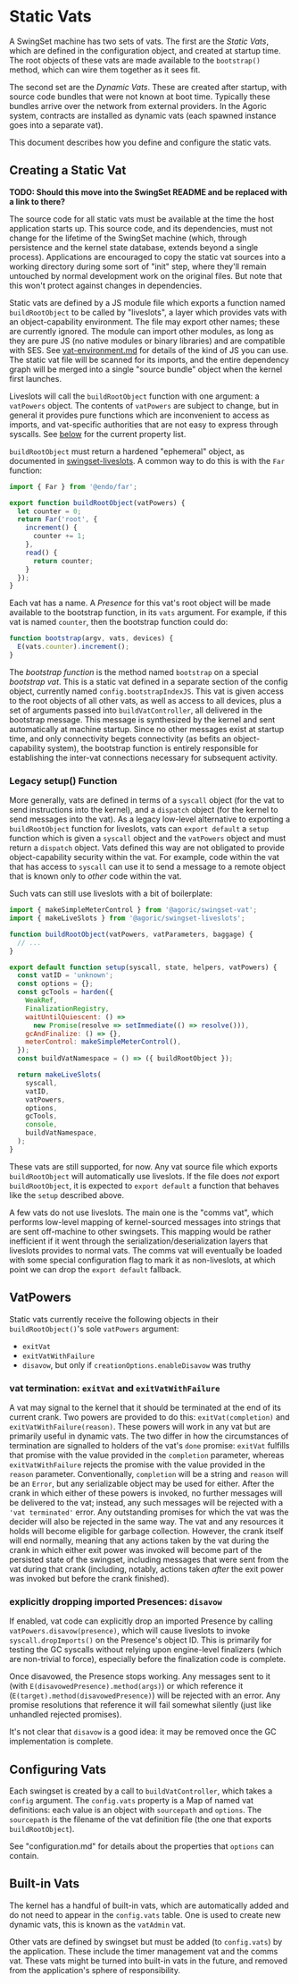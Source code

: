 # Static Vats

A SwingSet machine has two sets of vats. The first are the *Static Vats*, which are defined in the configuration object, and created at startup time. The root objects of these vats are made available to the `bootstrap()` method, which can wire them together as it sees fit.

The second set are the *Dynamic Vats*. These are created after startup, with source code bundles that were not known at boot time. Typically these bundles arrive over the network from external providers. In the Agoric system, contracts are installed as dynamic vats (each spawned instance goes into a separate vat).

This document describes how you define and configure the static vats.

## Creating a Static Vat

**TODO: Should this move into the SwingSet README and be replaced with a link to there?**

The source code for all static vats must be available at the time the host application starts up. This source code, and its dependencies, must not change for the lifetime of the SwingSet machine (which, through persistence and the kernel state database, extends beyond a single process). Applications are encouraged to copy the static vat sources into a working directory during some sort of "init" step, where they'll remain untouched by normal development work on the original files. But note that this won't protect against changes in dependencies.

Static vats are defined by a JS module file which exports a function named `buildRootObject` to be called by "liveslots", a layer which provides vats with an object-capability environment. The file may export other names; these are currently ignored. The module can import other modules, as long as they are pure JS (no native modules or binary libraries) and are compatible with SES. See [vat-environment.md](./vat-environment.md) for details of the kind of JS you can use. The static vat file will be scanned for its imports, and the entire dependency graph will be merged into a single "source bundle" object when the kernel first launches.

Liveslots will call the `buildRootObject` function with one argument: a `vatPowers` object. The contents of `vatPowers` are subject to change, but in general it provides pure functions which are inconvenient to access as imports, and vat-specific authorities that are not easy to express through syscalls. See [below](#vatpowers) for the current property list.

`buildRootObject` must return a hardened "ephemeral" object, as documented in [swingset-liveslots](https://github.com/Agoric/agoric-sdk/blob/master/packages/swingset-liveslots/docs/liveslots.md#buildrootobject). A common way to do this is with the `Far` function:

```js
import { Far } from '@endo/far';

export function buildRootObject(vatPowers) {
  let counter = 0;
  return Far('root', {
    increment() {
      counter += 1;
    },
    read() {
      return counter;
    }
  });
}
```

Each vat has a name. A *Presence* for this vat's root object will be made available to the bootstrap function, in its `vats` argument. For example, if this vat is named `counter`, then the bootstrap function could do:

```js
function bootstrap(argv, vats, devices) {
  E(vats.counter).increment();
}
```

The *bootstrap function* is the method named `bootstrap` on a special *bootstrap vat*. This is a static vat defined in a separate section of the config object, currently named `config.bootstrapIndexJS`. This vat is given access to the root objects of all other vats, as well as access to all devices, plus a set of arguments passed into `buildVatController`, all delivered in the bootstrap message. This message is synthesized by the kernel and sent automatically at machine startup. Since no other messages exist at startup time, and only connectivity begets connectivity (as befits an object-capability system), the bootstrap function is entirely responsible for establishing the inter-vat connections necessary for subsequent activity.

### Legacy setup() Function

More generally, vats are defined in terms of a `syscall` object (for the vat to send instructions into the kernel), and a `dispatch` object (for the kernel to send messages into the vat). As a legacy low-level alternative to exporting a `buildRootObject` function for liveslots, vats can `export default` a `setup` function which is given a `syscall` object and the `vatPowers` object and must return a `dispatch` object. Vats defined this way are not obligated to provide object-capability security within the vat. For example, code within the vat that has access to `syscall` can use it to send a message to a remote object that is known only to _other_ code within the vat.

Such vats can still use liveslots with a bit of boilerplate:

```js
import { makeSimpleMeterControl } from '@agoric/swingset-vat';
import { makeLiveSlots } from '@agoric/swingset-liveslots';

function buildRootObject(vatPowers, vatParameters, baggage) {
  // ...
}

export default function setup(syscall, state, helpers, vatPowers) {
  const vatID = 'unknown';
  const options = {};
  const gcTools = harden({
    WeakRef,
    FinalizationRegistry,
    waitUntilQuiescent: () =>
      new Promise(resolve => setImmediate(() => resolve())),
    gcAndFinalize: () => {},
    meterControl: makeSimpleMeterControl(),
  });
  const buildVatNamespace = () => ({ buildRootObject });

  return makeLiveSlots(
    syscall,
    vatID,
    vatPowers,
    options,
    gcTools,
    console,
    buildVatNamespace,
  );
}
```

These vats are still supported, for now. Any vat source file which exports `buildRootObject` will automatically use liveslots. If the file does *not* export `buildRootObject`, it is expected to `export default` a function that behaves like the `setup` described above.

A few vats do not use liveslots. The main one is the "comms vat", which performs low-level mapping of kernel-sourced messages into strings that are sent off-machine to other swingsets. This mapping would be rather inefficient if it went through the serialization/deserialization layers that liveslots provides to normal vats. The comms vat will eventually be loaded with some special configuration flag to mark it as non-liveslots, at which point we can drop the `export default` fallback.

## VatPowers

Static vats currently receive the following objects in their `buildRootObject()`'s sole `vatPowers` argument:

* `exitVat`
* `exitVatWithFailure`
* `disavow`, but only if `creationOptions.enableDisavow` was truthy

### vat termination: `exitVat` and `exitVatWithFailure`

A vat may signal to the kernel that it should be terminated at the end of its current crank.  Two powers are provided to do this: `exitVat(completion)` and `exitVatWithFailure(reason)`.  These powers will work in any vat but are primarily useful in dynamic vats.  The two differ in how the circumstances of termination are signalled to holders of the vat's `done` promise: `exitVat` fulfills that promise with the value provided in the `completion` parameter, whereas `exitVatWithFailure` rejects the promise with the value provided in the `reason` parameter.  Conventionally, `completion` will be a string and `reason` will be an `Error`, but any serializable object may be used for either.  After the crank in which either of these powers is invoked, no further messages will be delivered to the vat; instead, any such messages will be rejected with a `'vat terminated'` error.  Any outstanding promises for which the vat was the decider will also be rejected in the same way.  The vat and any resources it holds will become eligible for garbage collection.  However, the crank itself will end normally, meaning that any actions taken by the vat during the crank in which either exit power was invoked will become part of the persisted state of the swingset, including messages that were sent from the vat during that crank (including, notably, actions taken _after_ the exit power was invoked but before the crank finished).

### explicitly dropping imported Presences: `disavow`

If enabled, vat code can explicitly drop an imported Presence by calling `vatPowers.disavow(presence)`, which will cause liveslots to invoke `syscall.dropImports()` on the Presence's object ID. This is primarily for testing the GC syscalls without relying upon engine-level finalizers (which are non-trivial to force), especially before the finalization code is complete.

Once disavowed, the Presence stops working. Any messages sent to it (with `E(disavowedPresence).method(args)`) or which reference it (`E(target).method(disavowedPresence)`) will be rejected with an error. Any promise resolutions that reference it will fail somewhat silently (just like unhandled rejected promises).

It's not clear that `disavow` is a good idea: it may be removed once the GC implementation is complete.

## Configuring Vats

Each swingset is created by a call to `buildVatController`, which takes a `config` argument. The `config.vats` property is a Map of named vat definitions: each value is an object with `sourcepath` and `options`. The `sourcepath` is the filename of the vat definition file (the one that exports `buildRootObject`).

See "configuration.md" for details about the properties that `options` can contain.

## Built-in Vats

The kernel has a handful of built-in vats, which are automatically added and do not need to appear in the `config.vats` table. One is used to create new dynamic vats, this is known as the `vatAdmin` vat.

Other vats are defined by swingset but must be added (to `config.vats`) by the application. These include the timer management vat and the comms vat. These vats might be turned into built-in vats in the future, and removed from the application's sphere of responsibility.
